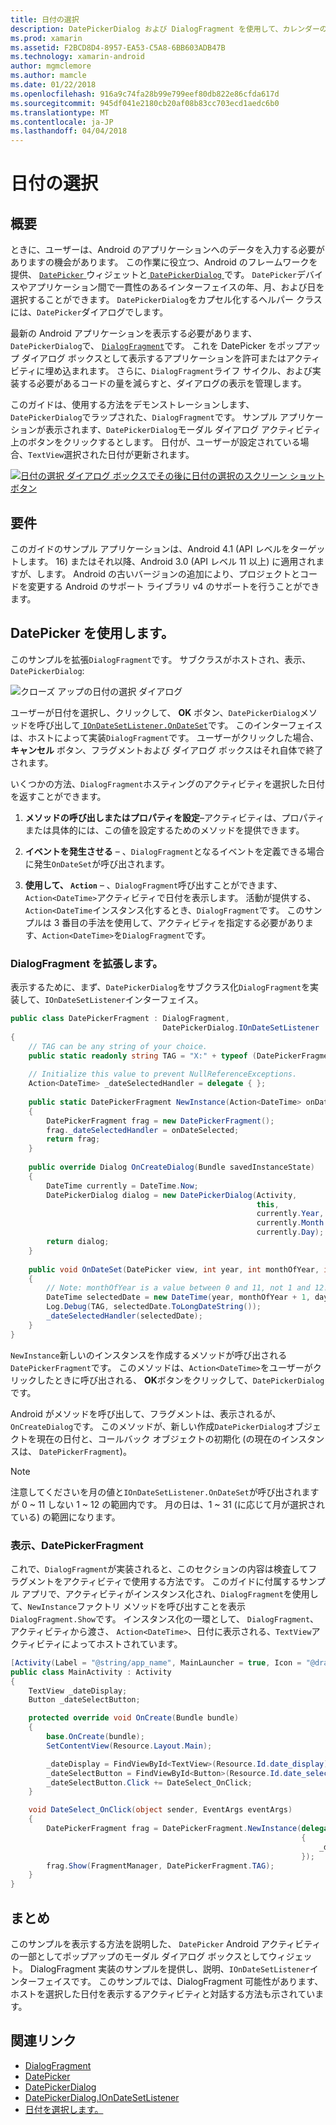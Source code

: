 ```yaml
---
title: 日付の選択
description: DatePickerDialog および DialogFragment を使用して、カレンダーの日付を選択します。
ms.prod: xamarin
ms.assetid: F2BCD8D4-8957-EA53-C5A8-6BB603ADB47B
ms.technology: xamarin-android
author: mgmclemore
ms.author: mamcle
ms.date: 01/22/2018
ms.openlocfilehash: 916a9c74fa28b99e799eef80db822e86cfda617d
ms.sourcegitcommit: 945df041e2180cb20af08b83cc703ecd1aedc6b0
ms.translationtype: MT
ms.contentlocale: ja-JP
ms.lasthandoff: 04/04/2018
---
```

# <a name="date-picker"></a>日付の選択

## <a name="overview"></a>概要

ときに、ユーザーは、Android のアプリケーションへのデータを入力する必要がありますの機会があります。 この作業に役立つ、Android のフレームワークを提供、 [ `DatePicker` ](https://developer.xamarin.com/api/type/Android.Widget.DatePicker/)ウィジェットと[ `DatePickerDialog` ](https://developer.xamarin.com/api/type/Android.App.DatePickerDialog/)です。 `DatePicker`デバイスやアプリケーション間で一貫性のあるインターフェイスの年、月、および日を選択することができます。 `DatePickerDialog`をカプセル化するヘルパー クラスには、`DatePicker`ダイアログでします。

最新の Android アプリケーションを表示する必要があります、`DatePickerDialog`で、 [ `DialogFragment`](https://developer.xamarin.com/api/type/Android.App.DialogFragment/)です。 これを DatePicker をポップアップ ダイアログ ボックスとして表示するアプリケーションを許可またはアクティビティに埋め込まれます。 さらに、`DialogFragment`ライフ サイクル、および実装する必要があるコードの量を減らすと、ダイアログの表示を管理します。

このガイドは、使用する方法をデモンストレーションします、`DatePickerDialog`でラップされた、`DialogFragment`です。 サンプル アプリケーションが表示されます、`DatePickerDialog`モーダル ダイアログ アクティビティ上のボタンをクリックするとします。 日付が、ユーザーが設定されている場合、`TextView`選択された日付が更新されます。

[![日付の選択 ダイアログ ボックスでその後に日付の選択のスクリーン ショット ボタン](date-picker-images/image-01-sml.png)](date-picker-images/image-01.png#lightbox)

## <a name="requirements"></a>要件

このガイドのサンプル アプリケーションは、Android 4.1 (API レベルをターゲットします。
16) またはそれ以降、Android 3.0 (API レベル 11 以上) に適用されますが、します。 Android の古いバージョンの追加により、プロジェクトとコードを変更する Android のサポート ライブラリ v4 のサポートを行うことができます。

## <a name="using-the-datepicker"></a>DatePicker を使用します。

このサンプルを拡張`DialogFragment`です。 サブクラスがホストされ、表示、 `DatePickerDialog`:

![クローズ アップの日付の選択 ダイアログ](date-picker-images/image-02.png)

ユーザーが日付を選択し、クリックして、 **OK**  ボタン、`DatePickerDialog`メソッドを呼び出して[ `IOnDateSetListener.OnDateSet`](https://developer.xamarin.com/api/member/Android.App.DatePickerDialog+IOnDateSetListener.OnDateSet/p/Android.Widget.DatePicker/System.Int32/System.Int32/System.Int32/)です。
このインターフェイスは、ホストによって実装`DialogFragment`です。 ユーザーがクリックした場合、**キャンセル** ボタン、フラグメントおよび ダイアログ ボックスはそれ自体で終了されます。

いくつかの方法、`DialogFragment`ホスティングのアクティビティを選択した日付を返すことができます。

1. **メソッドの呼び出しまたはプロパティを設定**&ndash;アクティビティは、プロパティまたは具体的には、この値を設定するためのメソッドを提供できます。

2. **イベントを発生させる** &ndash; 、`DialogFragment`となるイベントを定義できる場合に発生`OnDateSet`が呼び出されます。

3. **使用して、 `Action`**  &ndash; 、`DialogFragment`呼び出すことができます、`Action<DateTime>`アクティビティで日付を表示します。 活動が提供する、`Action<DateTime`インスタンス化するとき、`DialogFragment`です。 このサンプルは 3 番目の手法を使用して、アクティビティを指定する必要があります、`Action<DateTime>`を`DialogFragment`です。



### <a name="extending-dialogfragment"></a>DialogFragment を拡張します。

表示するために、まず、`DatePickerDialog`をサブクラス化`DialogFragment`を実装して、`IOnDateSetListener`インターフェイス。

```csharp
public class DatePickerFragment : DialogFragment, 
                                  DatePickerDialog.IOnDateSetListener
{
    // TAG can be any string of your choice.
    public static readonly string TAG = "X:" + typeof (DatePickerFragment).Name.ToUpper();
    
    // Initialize this value to prevent NullReferenceExceptions.
    Action<DateTime> _dateSelectedHandler = delegate { };
    
    public static DatePickerFragment NewInstance(Action<DateTime> onDateSelected)
    {
        DatePickerFragment frag = new DatePickerFragment();
        frag._dateSelectedHandler = onDateSelected;
        return frag;
    }
    
    public override Dialog OnCreateDialog(Bundle savedInstanceState)
    {
        DateTime currently = DateTime.Now;
        DatePickerDialog dialog = new DatePickerDialog(Activity, 
                                                       this, 
                                                       currently.Year, 
                                                       currently.Month - 1,
                                                       currently.Day);
        return dialog;
    }
    
    public void OnDateSet(DatePicker view, int year, int monthOfYear, int dayOfMonth)
    {
        // Note: monthOfYear is a value between 0 and 11, not 1 and 12!
        DateTime selectedDate = new DateTime(year, monthOfYear + 1, dayOfMonth);
        Log.Debug(TAG, selectedDate.ToLongDateString());
        _dateSelectedHandler(selectedDate);
    }
}
```

`NewInstance`新しいのインスタンスを作成するメソッドが呼び出される`DatePickerFragment`です。 このメソッドは、`Action<DateTime>`をユーザーがクリックしたときに呼び出される、 **OK**ボタンをクリックして、`DatePickerDialog`です。

Android がメソッドを呼び出して、フラグメントは、表示されるが、`OnCreateDialog`です。 このメソッドが、新しい作成`DatePickerDialog`オブジェクトを現在の日付と、コールバック オブジェクトの初期化 (の現在のインスタンスは、 `DatePickerFragment`)。


> [!NOTE]
> 注意してくださいを月の値と`IOnDateSetListener.OnDateSet`が呼び出されますが 0 ~ 11 しない 1 ~ 12 の範囲内です。 月の日は、1 ~ 31 (に応じて月が選択されている) の範囲になります。



### <a name="showing-the-datepickerfragment"></a>表示、DatePickerFragment

これで、`DialogFragment`が実装されると、このセクションの内容は検査してフラグメントをアクティビティで使用する方法です。 このガイドに付属するサンプル アプリで、アクティビティがインスタンス化され、`DialogFragment`を使用して、`NewInstance`ファクトリ メソッドを呼び出すことを表示`DialogFragment.Show`です。 インスタンス化の一環として、 `DialogFragment`、アクティビティから渡さ、 `Action<DateTime>`、日付に表示される、`TextView`アクティビティによってホストされています。

```csharp
[Activity(Label = "@string/app_name", MainLauncher = true, Icon = "@drawable/icon")]
public class MainActivity : Activity
{
    TextView _dateDisplay;
    Button _dateSelectButton;

    protected override void OnCreate(Bundle bundle)
    {
        base.OnCreate(bundle);
        SetContentView(Resource.Layout.Main);

        _dateDisplay = FindViewById<TextView>(Resource.Id.date_display);
        _dateSelectButton = FindViewById<Button>(Resource.Id.date_select_button);
        _dateSelectButton.Click += DateSelect_OnClick;
    }

    void DateSelect_OnClick(object sender, EventArgs eventArgs)
    {
        DatePickerFragment frag = DatePickerFragment.NewInstance(delegate(DateTime time)
                                                                 {
                                                                     _dateDisplay.Text = time.ToLongDateString();
                                                                 });
        frag.Show(FragmentManager, DatePickerFragment.TAG);
    }
}
```


## <a name="summary"></a>まとめ

このサンプルを表示する方法を説明した、 `DatePicker` Android アクティビティの一部としてポップアップのモーダル ダイアログ ボックスとしてウィジェット。 DialogFragment 実装のサンプルを提供し、説明、`IOnDateSetListener`インターフェイスです。 このサンプルでは、DialogFragment 可能性があります、ホストを選択した日付を表示するアクティビティと対話する方法も示されています。


## <a name="related-links"></a>関連リンク

- [DialogFragment](https://developer.xamarin.com/api/type/Android.App.DialogFragment/)
- [DatePicker](https://developer.xamarin.com/api/type/Android.Widget.DatePicker/)
- [DatePickerDialog](https://developer.xamarin.com/api/type/Android.App.DatePickerDialog/)
- [DatePickerDialog.IOnDateSetListener](https://developer.xamarin.com/api/type/Android.App.DatePickerDialog+IOnDateSetListener/)
- [日付を選択します。](https://github.com/xamarinhttps://developer.xamarin.com/recipes/tree/master/android/controls/datepicker/select_a_date)

